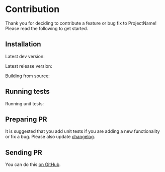 # Contribution
Thank you for deciding to contribute a feature or bug fix to ProjectName! Please read the following to get started.

## Installation
Latest dev version:

Latest release version:

Building from source:

## Running tests
Running unit tests:

## Preparing PR
It is suggested that you add unit tests if you are adding a new functionality or fix a bug. Please also update [changelog](CHANGELOG.md).

## Sending PR
You can do this [on GitHub](https://docs.github.com/en/pull-requests/collaborating-with-pull-requests/proposing-changes-to-your-work-with-pull-requests/creating-a-pull-request-from-a-fork).